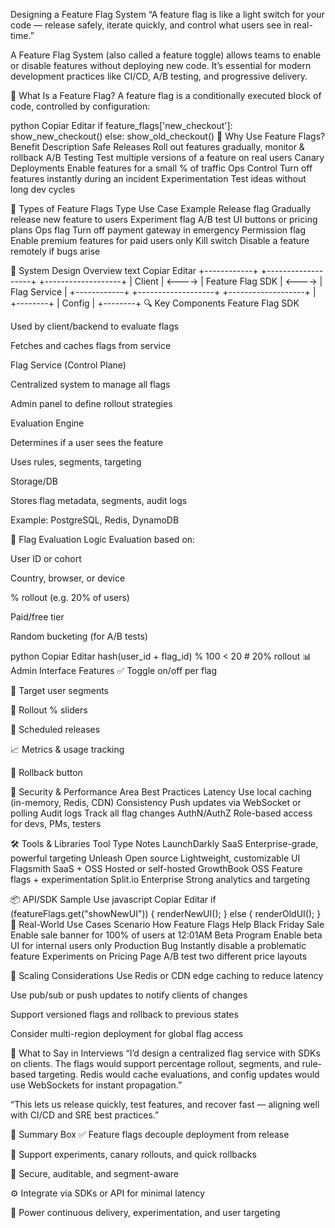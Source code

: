 Designing a Feature Flag System
“A feature flag is like a light switch for your code — release safely, iterate quickly, and control what users see in real-time.”

A Feature Flag System (also called a feature toggle) allows teams to enable or disable features without deploying new code. It’s essential for modern development practices like CI/CD, A/B testing, and progressive delivery.

🚦 What Is a Feature Flag?
A feature flag is a conditionally executed block of code, controlled by configuration:

python
Copiar
Editar
if feature_flags['new_checkout']:
    show_new_checkout()
else:
    show_old_checkout()
🎯 Why Use Feature Flags?
Benefit	Description
Safe Releases	Roll out features gradually, monitor & rollback
A/B Testing	Test multiple versions of a feature on real users
Canary Deployments	Enable features for a small % of traffic
Ops Control	Turn off features instantly during an incident
Experimentation	Test ideas without long dev cycles

🧱 Types of Feature Flags
Type	Use Case Example
Release flag	Gradually release new feature to users
Experiment flag	A/B test UI buttons or pricing plans
Ops flag	Turn off payment gateway in emergency
Permission flag	Enable premium features for paid users only
Kill switch	Disable a feature remotely if bugs arise

🧩 System Design Overview
text
Copiar
Editar
+------------+        +-------------------+        +-------------------+
|   Client   | <----> | Feature Flag SDK  | <----> |   Flag Service    |
+------------+        +-------------------+        +-------------------+
                                             |
                                          +--------+
                                          | Config |
                                          +--------+
🔍 Key Components
Feature Flag SDK

Used by client/backend to evaluate flags

Fetches and caches flags from service

Flag Service (Control Plane)

Centralized system to manage all flags

Admin panel to define rollout strategies

Evaluation Engine

Determines if a user sees the feature

Uses rules, segments, targeting

Storage/DB

Stores flag metadata, segments, audit logs

Example: PostgreSQL, Redis, DynamoDB

🧠 Flag Evaluation Logic
Evaluation based on:

User ID or cohort

Country, browser, or device

% rollout (e.g. 20% of users)

Paid/free tier

Random bucketing (for A/B tests)

python
Copiar
Editar
hash(user_id + flag_id) % 100 < 20  # 20% rollout
📊 Admin Interface Features
✅ Toggle on/off per flag

🎯 Target user segments

🔄 Rollout % sliders

📅 Scheduled releases

📈 Metrics & usage tracking

🧻 Rollback button

🔐 Security & Performance
Area	Best Practices
Latency	Use local caching (in-memory, Redis, CDN)
Consistency	Push updates via WebSocket or polling
Audit logs	Track all flag changes
AuthN/AuthZ	Role-based access for devs, PMs, testers

🛠 Tools & Libraries
Tool	Type	Notes
LaunchDarkly	SaaS	Enterprise-grade, powerful targeting
Unleash	Open source	Lightweight, customizable UI
Flagsmith	SaaS + OSS	Hosted or self-hosted
GrowthBook	OSS	Feature flags + experimentation
Split.io	Enterprise	Strong analytics and targeting

📦 API/SDK Sample Use
javascript
Copiar
Editar
if (featureFlags.get("showNewUI")) {
    renderNewUI();
} else {
    renderOldUI();
}
🧪 Real-World Use Cases
Scenario	How Feature Flags Help
Black Friday Sale	Enable sale banner for 100% of users at 12:01AM
Beta Program	Enable beta UI for internal users only
Production Bug	Instantly disable a problematic feature
Experiments on Pricing Page	A/B test two different price layouts

🧮 Scaling Considerations
Use Redis or CDN edge caching to reduce latency

Use pub/sub or push updates to notify clients of changes

Support versioned flags and rollback to previous states

Consider multi-region deployment for global flag access

💬 What to Say in Interviews
“I’d design a centralized flag service with SDKs on clients. The flags would support percentage rollout, segments, and rule-based targeting. Redis would cache evaluations, and config updates would use WebSockets for instant propagation.”

“This lets us release quickly, test features, and recover fast — aligning well with CI/CD and SRE best practices.”

📘 Summary Box
✅ Feature flags decouple deployment from release

🧠 Support experiments, canary rollouts, and quick rollbacks

🔐 Secure, auditable, and segment-aware

⚙️ Integrate via SDKs or API for minimal latency

🚀 Power continuous delivery, experimentation, and user targeting